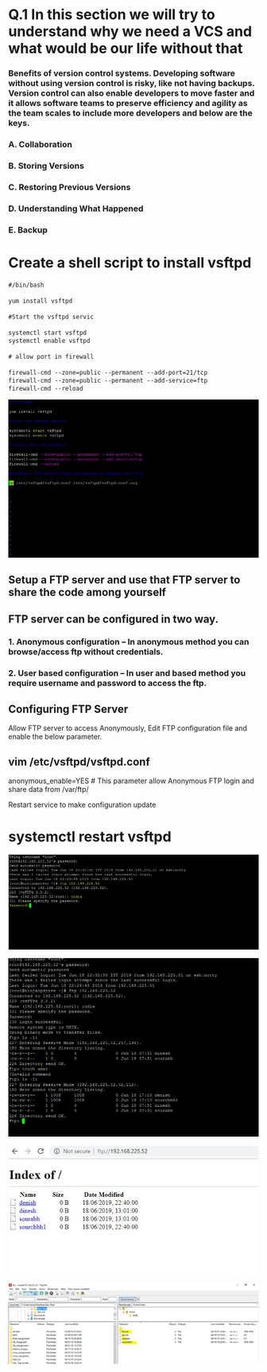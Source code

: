 # 	Q.1   In this section we will try to understand why we need a VCS and what would be our life without that  

   ### Benefits of version control systems. Developing software without using version control is risky, like not having backups. Version       control can also enable developers to move faster and it allows software teams to preserve efficiency and agility as the team scales to     include more developers and below are the keys.
### A.	Collaboration
### B.	Storing Versions
### C.	Restoring Previous Versions
### D.	Understanding What Happened
### E.	Backup  


# Create a shell script to install vsftpd

```
#/bin/bash

yum install vsftpd

#Start the vsftpd servic

systemctl start vsftpd
systemctl enable vsftpd

# allow port in firewall

firewall-cmd --zone=public --permanent --add-port=21/tcp
firewall-cmd --zone=public --permanent --add-service=ftp
firewall-cmd --reload

```

![vsftp](https://github.com/amarchauhan7866/Amar_Git_Assignment/blob/Amar/Git_Media_Day1/vsftpd.jpg)

## Setup a FTP server and use that FTP server to share the code among yourself  

## FTP server can be configured in two way.
### 1. Anonymous configuration – In anonymous method you can browse/access ftp without credentials.
### 2. User based configuration – In user and based method you require username and password to access the ftp.

## Configuring FTP Server
Allow FTP server to access Anonymously, Edit FTP configuration file and enable the below parameter.  

## vim /etc/vsftpd/vsftpd.conf  

anonymous_enable=YES # This parameter allow Anonymous FTP login and share data from /var/ftp/

Restart service to make configuration update  

# systemctl restart vsftpd

![vsftclint](https://github.com/amarchauhan7866/Amar_Git_Assignment/blob/Amar/Git_Media_Day1/vsftpdclint.jpg)

![filecreateion](https://github.com/amarchauhan7866/Amar_Git_Assignment/blob/Amar/Git_Media_Day1/createfile.jpg.png)

![crosscheckUI](https://github.com/amarchauhan7866/Amar_Git_Assignment/blob/Amar/Git_Media_Day1/CrosscheckfromUI.jpg)


![crosscheckUI](https://github.com/amarchauhan7866/Amar_Git_Assignment/blob/Amar/Git_Media_Day1/Access%20ftp%20from%20fileZilla.png)




